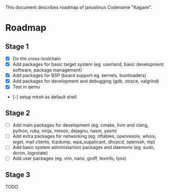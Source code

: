 This document describes roadmap of januslinux Codename "Kagami".

# Roadmap

## Stage 1
 - [x] Do the cross-toolchain
 - [x] Add packages for basic target system (eg. userland, basic development software, package management)
 - [x] Add packages for BSP (board support eg. kernels, bootloaders)
 - [x] Add packages for development and debugging (gdb, strace, valgrind)
 - [x] Test in qemu
 - [-] setup mksh as default shell

## Stage 2
 - [ ] Add main packages for development (eg. cmake, llvm and clang, python, ruby, ninja, meson, dejagnu, nasm, yasm)
 - [ ] Add extra packages for networking (eg. nftables, openresolv, whois, wget, mail clients, tcpdump, wpa_supplicant, dhcpcd, openssh, ntp)
 - [ ] Add basic system administartion packages and daemons (eg. sudo, dcron, logrotate)
 - [ ] Add user packages (eg. vim, nano, groff, texinfo, lynx)

## Stage 3
TODO
